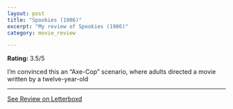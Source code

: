 ```yaml
---
layout: post
title: "Spookies (1986)"
excerpt: "My review of Spookies (1986)"
category: movie_review

---
```


**Rating:** 3.5/5

I’m convinced this an “Axe-Cop” scenario, where adults directed a movie written by a twelve-year-old

<hr>

[See Review on Letterboxd](https://boxd.it/1Vf5X9)
